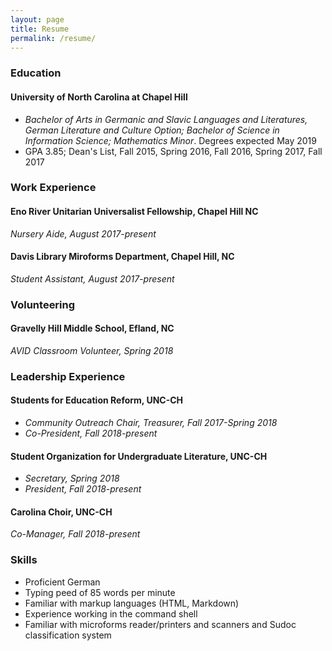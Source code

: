 ```yaml
---
layout: page
title: Resume
permalink: /resume/
---
```


### Education

#### University of North Carolina at Chapel Hill

* *Bachelor of Arts in Germanic and Slavic Languages and Literatures, German Literature and Culture Option; Bachelor of Science in Information Science; Mathematics Minor*.  Degrees expected May 2019
* GPA 3.85; Dean's List, Fall 2015, Spring 2016, Fall 2016, Spring 2017, Fall 2017

### Work Experience

#### Eno River Unitarian Universalist Fellowship, Chapel Hill NC

*Nursery Aide, August 2017-present*

#### Davis Library Miroforms Department, Chapel Hill, NC

*Student Assistant, August 2017-present*

### Volunteering

#### Gravelly Hill Middle School, Efland, NC

*AVID Classroom Volunteer, Spring 2018*

### Leadership Experience

#### Students for Education Reform, UNC-CH

* *Community Outreach Chair, Treasurer, Fall 2017-Spring 2018*
* *Co-President, Fall 2018-present*

#### Student Organization for Undergraduate Literature, UNC-CH

* *Secretary, Spring 2018*
* *President, Fall 2018-present*

#### Carolina Choir, UNC-CH

*Co-Manager, Fall 2018-present*

### Skills

* Proficient German
* Typing peed of 85 words per minute
* Familiar with markup languages (HTML, Markdown)
* Experience working in the command shell
* Familiar with microforms reader/printers and scanners and Sudoc classification system
